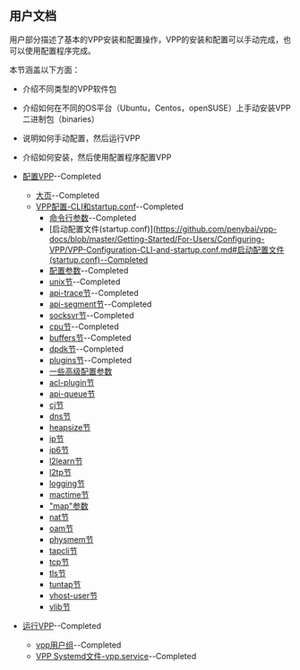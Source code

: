 ## 用户文档

用户部分描述了基本的VPP安装和配置操作，VPP的安装和配置可以手动完成，也可以使用配置程序完成。

本节涵盖以下方面：

* 介绍不同类型的VPP软件包
* 介绍如何在不同的OS平台（Ubuntu，Centos，openSUSE）上手动安装VPP二进制包（binaries）
* 说明如何手动配置，然后运行VPP
* 介绍如何安装，然后使用配置程序配置VPP

* [配置VPP](https://github.com/penybai/vpp-docs/blob/master/Getting-Started/For-Users/Configuring-VPP/Configuring-VPP.md)--Completed
  - [大页](https://github.com/penybai/vpp-docs/blob/master/Getting-Started/For-Users/Configuring-VPP/Huge-Pages.md)--Completed
  - [VPP配置-CLI和startup.conf](https://github.com/penybai/vpp-docs/blob/master/Getting-Started/For-Users/Configuring-VPP/VPP-Configuration-CLI-and-startup.conf.md)--Completed
    - [命令行参数](https://github.com/penybai/vpp-docs/blob/master/Getting-Started/For-Users/Configuring-VPP/VPP-Configuration-CLI-and-startup.conf.md#命令行参数)--Completed
    - [启动配置文件(startup.conf)](https://github.com/penybai/vpp-docs/blob/master/Getting-Started/For-Users/Configuring-VPP/VPP-Configuration-CLI-and-startup.conf.md#启动配置文件(startup.conf)--Completed
    - [配置参数](https://github.com/penybai/vpp-docs/blob/master/Getting-Started/For-Users/Configuring-VPP/VPP-Configuration-CLI-and-startup.conf.md#配置参数)--Completed
    - [unix节](https://github.com/penybai/vpp-docs/blob/master/Getting-Started/For-Users/Configuring-VPP/VPP-Configuration-CLI-and-startup.conf.md#unix节)--Completed
    - [api-trace节](https://github.com/penybai/vpp-docs/blob/master/Getting-Started/For-Users/Configuring-VPP/VPP-Configuration-CLI-and-startup.conf.md#api-trace节)--Completed
    - [api-segment节](https://github.com/penybai/vpp-docs/blob/master/Getting-Started/For-Users/Configuring-VPP/VPP-Configuration-CLI-and-startup.conf.md#api-segment节)--Completed
    - [socksvr节](https://github.com/penybai/vpp-docs/blob/master/Getting-Started/For-Users/Configuring-VPP/VPP-Configuration-CLI-and-startup.conf.md#socksvr节)--Completed
    - [cpu节](https://github.com/penybai/vpp-docs/blob/master/Getting-Started/For-Users/Configuring-VPP/VPP-Configuration-CLI-and-startup.conf.md#cpu节)--Completed
    - [buffers节](https://github.com/penybai/vpp-docs/blob/master/Getting-Started/For-Users/Configuring-VPP/VPP-Configuration-CLI-and-startup.conf.md#buffers节)--Completed
    - [dpdk节](https://github.com/penybai/vpp-docs/blob/master/Getting-Started/For-Users/Configuring-VPP/VPP-Configuration-CLI-and-startup.conf.md#dpdk节)--Completed
    - [plugins节](https://github.com/penybai/vpp-docs/blob/master/Getting-Started/For-Users/Configuring-VPP/VPP-Configuration-CLI-and-startup.conf.md#plugins节)--Completed
    - [一些高级配置参数]()
    - [acl-plugin节]()
    - [api-queue节]()
    - [cj节]()
    - [dns节]()
    - [heapsize节]()
    - [ip节]()
    - [ip6节]()
    - [l2learn节]()
    - [l2tp节]()
    - [logging节]()
    - [mactime节]()
    - ["map"参数]()
    - [nat节]()
    - [oam节]()
    - [physmem节]()
    - [tapcli节]()
    - [tcp节]()
    - [tls节]()
    - [tuntap节]()
    - [vhost-user节]()
    - [vlib节]()
* [运行VPP](https://github.com/penybai/vpp-docs/blob/master/Getting-Started/For-Users/Running-VPP/Running-VPP.md)--Completed
  - [vpp用户组](https://github.com/penybai/vpp-docs/blob/master/Getting-Started/For-Users/Running-VPP/Running-VPP.md#vpp用户组)--Completed
  - [VPP Systemd文件-vpp.service](https://github.com/penybai/vpp-docs/blob/master/Getting-Started/For-Users/Running-VPP/Running-VPP.md#VPP-Systemd文件-vpp.service)--Completed
  